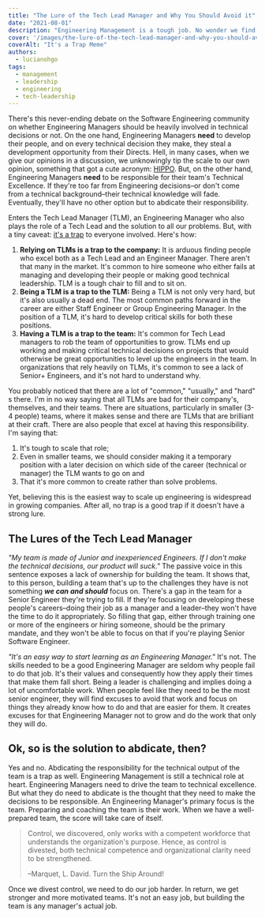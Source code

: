 ```yaml
---
title: "The Lure of the Tech Lead Manager and Why You Should Avoid it"
date: "2021-08-01"
description: "Engineering Management is a tough job. No wonder we find clever ways to avoid doing it. Playing a Senior Engineer and Tech Lead is one of the most common ones. Don't agree? Read on."
cover: '/images/the-lure-of-the-tech-lead-manager-and-why-you-should-avoid-it/its-a-trap.jpeg'
coverAlt: "It's a Trap Meme"
authors:
  - lucianohgo
tags:
  - management
  - leadership
  - engineering
  - tech-leadership
---
```


There's this never-ending debate on the Software Engineering community on whether Engineering Managers should be heavily involved in technical decisions or not. On the one hand, Engineering Managers **need** to develop their people, and on every technical decision they make, they steal a development opportunity from their Directs. Hell, in many cases, when we give our opinions in a discussion, we unknowingly tip the scale to our own opinion, something that got a cute acronym: [HIPPO](https://whatis.techtarget.com/definition/HiPPOs-highest-paid-persons-opinions). But, on the other hand, Engineering Managers **need** to be responsible for their team's Technical Excellence. If they're too far from Engineering decisions–or don't come from a technical background–their technical knowledge will fade. Eventually, they'll have no other option but to abdicate their responsibility.

Enters the Tech Lead Manager (TLM), an Engineering Manager who also plays the role of a Tech Lead and the solution to all our problems. But, with a tiny caveat: [it's a trap](https://lethain.com/tech-lead-managers/) to everyone involved. Here's how:

1. **Relying on TLMs is a trap to the company:** It is arduous finding people who excel both as a Tech Lead and an Engineer Manager. There aren't that many in the market. It's common to hire someone who either fails at managing and developing their people or making good technical leadership. TLM is a tough chair to fill and to sit on.
2. **Being a TLM is a trap to the TLM:** Being a TLM is not only very hard, but it's also usually a dead end. The most common paths forward in the career are either Staff Engineer or Group Engineering Manager. In the position of a TLM, it's hard to develop critical skills for both these positions.
3. **Having a TLM is a trap to the team:** It's common for Tech Lead managers to rob the team of opportunities to grow. TLMs end up working and making critical technical decisions on projects that would otherwise be great opportunities to level up the engineers in the team. In organizations that rely heavily on TLMs, it's common to see a lack of Senior+ Engineers, and it's not hard to understand why.

You probably noticed that there are a lot of "common," "usually," and "hard" s there. I'm in no way saying that all TLMs are bad for their company's, themselves, and their teams. There are situations, particularly in smaller (3-4 people) teams, where it makes sense and there are TLMs that are brilliant at their craft. There are also people that excel at having this responsibility.  I'm saying that:

1. It's tough to scale that role;
2. Even in smaller teams, we should consider making it a temporary position with a later decision on which side of the career (technical or manager) the TLM wants to go on and
3. That it's more common to create rather than solve problems.

Yet, believing this is the easiest way to scale up engineering is widespread in growing companies. After all, no trap is a good trap if it doesn't have a strong lure.

## The Lures of the Tech Lead Manager

*"My team is made of Junior and inexperienced Engineers. If I don't make the technical decisions, our product will suck."* The passive voice in this sentence exposes a lack of ownership for building the team. It shows that, to this person, building a team that's up to the challenges they have is not something ***we can and should*** focus on. There's a gap in the team for a Senior Engineer they're trying to fill. If they're focusing on developing these people's careers–doing their job as a manager and a leader–they won't have the time to do it appropriately. So filling that gap, either through training one or more of the engineers or hiring someone, should be the primary mandate, and they won't be able to focus on that if you're playing Senior Software Engineer.

*"It's an easy way to start learning as an Engineering Manager."* It's not. The skills needed to be a good Engineering Manager are seldom why people fail to do that job. It's their values and consequently how they apply their times that make them fall short. Being a leader is challenging and implies doing a lot of uncomfortable work. When people feel like they need to be the most senior engineer, they will find excuses to avoid that work and focus on things they already know how to do and that are easier for them. It creates excuses for that Engineering Manager not to grow and do the work that only they will do.

## Ok, so is the solution to abdicate, then?

Yes and no. Abdicating the responsibility for the technical output of the team is a trap as well. Engineering Management is still a technical role at heart. Engineering Managers need to drive the team to technical excellence. But what they do need to abdicate is the thought that they need to make the decisions to be responsible. An Engineering Manager's primary focus is the team. Preparing and coaching the team is their work.  When we have a well-prepared team, the score will take care of itself.

> Control, we discovered, only works with a competent workforce that understands the organization's purpose. Hence, as control is divested, both technical competence and organizational clarity need to be strengthened.
>
> –Marquet, L. David. Turn the Ship Around!

Once we divest control, we need to do our job harder. In return, we get stronger and more motivated teams. It's not an easy job, but building the team is any manager's actual job.
